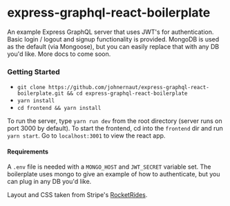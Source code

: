 # express-graphql-react-boilerplate

An example Express GraphQL server that uses JWT's for authentication.  Basic login / logout and signup functionality is provided.  MongoDB is used as the default (via Mongoose), but you can easily replace that with any DB you'd like.
More docs to come soon.

### Getting Started
* `git clone https://github.com/johnernaut/express-graphql-react-boilerplate.git && cd express-graphql-react-boilerplate`
* `yarn install`
* `cd frontend && yarn install`

To run the server, type `yarn run dev` from the root directory (server runs on port 3000 by default).  To start the frontend, cd into the `frontend` dir and run `yarn start`.  Go to `localhost:3001` to view the react app.

#### Requirements
A `.env` file is needed with a `MONGO_HOST` and `JWT_SECRET` variable set.  The boilerplate uses mongo to give an example of how to authenticate, but you can plug in any DB you'd like.


Layout and CSS taken from Stripe's [RocketRides](https://github.com/stripe/stripe-connect-rocketrides).

